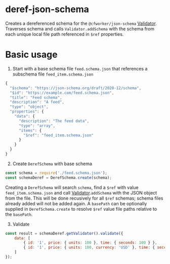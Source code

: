 # deref-json-schema

Creates a dereferenced schema for the `@cfworker/json-schema` [Validator](https://github.com/cfworker/cfworker/blob/main/packages/json-schema/src/validator.ts). Traverses schema and calls `Validator.addSchema` with the schema from each unique local file path referenced in `$ref` properties.


# Basic usage 

1. Start with a base schema file `feed.schema.json` that references a subschema file `feed_item.schema.json`
```js
{
  "$schema": "https://json-schema.org/draft/2020-12/schema",
  "$id": "https://example.com/feed.schema.json",
  "title": "Feed schema",
  "description": "A feed",
  "type": "object",
  "properties": {
    "data": {
      "description": "The feed data",
      "type": "array",
      "items": {
        "$ref": "feed_item.schema.json"
      }
    }
  }
}
```
2. Create `DerefSchema` with base schema
```js
const schema = require('./feed.schema.json');
const schemaDeref = DerefSchema.create(schema);
```

Creating a `DerefSchema` will search `schema`, find a `$ref` with value `feed_item.schema.json` and call [Validator](https://github.com/cfworker/cfworker/blob/main/packages/json-schema/src/validator.ts).`addSchema` with the JSON object from the file. This will be done recusively for all `$ref` schemas; schema files already added will not be added again. A `basePath` can be optionally supplied in `DerefSchema.create` to resolve `$ref` value file paths relative to the `basePath`.

3. Validate
```js
const result = schemaDeref.getValidator().validate({
    data: [
        { id: '1', price: { units: 100 }, time: { seconds: 100 } },
        { id: '1', price: { units: 100, currency: 'USD' }, time: { seconds: 200 } }
    ]
});
```




